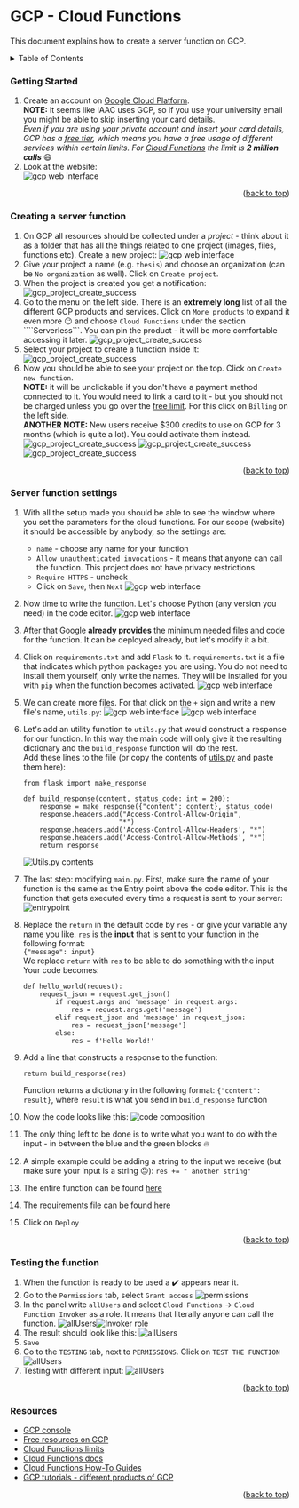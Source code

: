 # GCP - Cloud Functions

This document explains how to create a server function on GCP.

<!-- TABLE OF CONTENTS -->
<details>
  <summary>Table of Contents</summary>
  <ol>
    <li>
      <a href="#about">About</a>
    </li>
    <li>
      <a href="#getting-started">Getting Started</a>
        <li><a href="#prerequisites">Creating a server function</a></li>
        <li><a href="#settings">Server function settings
</a></li>
    </li>
    <li><a href="#testing">Testing the function</a></li>
    <li><a href="#resources">Resources</a></li>
  </ol>
</details>

### Getting Started

1. Create an account on [Google Cloud Platform](https://console.cloud.google.com/). \
**NOTE:** it seems like IAAC uses GCP, so if you use your university email you might be able to skip inserting your card details. \
*Even if you are using your private account and insert your card details, GCP has a [free tier](https://cloud.google.com/free), which means you have a free usage of different services within certain limits. For [Cloud Functions](https://cloud.google.com/free/docs/free-cloud-features#cloud-functions) the limit is **2 million calls*** :smile:
1. Look at the website:
\
![gcp web interface](.assets/gcp_ui.png)


<p align="right">(<a href="#readme-top">back to top</a>)</p>

### Creating a server function

1. On GCP all resources should be collected under a *project* - think about it as a folder that has all the things related to one project (images, files, functions etc). Create a new project:
![gcp web interface](.assets/gcp_new_project.png)
1. Give your project a name (e.g. ```thesis```) and choose an organization (can be ```No organization``` as well). Click on ```Create project```.
1. When the project is created you get a notification:
![gcp_project_create_success](.assets/gcp_successful_project.png)
1. Go to the menu on the left side. There is an **extremely long** list of all the different GCP products and services. Click on ```More products``` to expand it even more :no_mouth: and choose ```Cloud Functions``` under the section ````Serverless```. You can pin the product - it will be more comfortable accessing it later.
![gcp_project_create_success](.assets/cloud_functions_menu.png)
1. Select your project to create a function inside it:
![gcp_project_create_success](.assets/project_select_gcf.png)
1. Now you should be able to see your project on the top. Click on ```Create new function```. \
**NOTE:** it will be unclickable if you don't have a payment method connected to it. You would need to link a card to it - but you should not be charged unless you go over the [free limit](https://cloud.google.com/free). For this click on ```Billing``` on the left side. \
**ANOTHER NOTE:** New users receive $300 credits to use on GCP for 3 months (which is quite a lot). You could activate them instead. \
![gcp_project_create_success](.assets/create_gcf.png) 
![gcp_project_create_success](.assets/free_trial_activate.png) 
![gcp_project_create_success](.assets/billing.png)

<p align="right">(<a href="#readme-top">back to top</a>)</p>

### Server function settings

1. With all the setup made you should be able to see the window where you set the parameters for the cloud functions. For our scope (website) it should be accessible by anybody, so the settings are:
    * ```name``` - choose any name for your function
    * ```Àllow unauthenticated invocations``` - it means that anyone can call the function. This project does not have privacy restrictions.
    * ```Require HTTPS``` - uncheck 
    * Click on ```Save```, then ```Next```
![gcp web interface](.assets/function_settings.png)
1. Now time to write the function. Let's choose Python (any version you need) in the code editor.
![gcp web interface](.assets/gcf_language.png)
1. After that Google **already provides** the minimum needed files and code for the function. It can be deployed already, but let's modify it a bit.
1. Click on ```requirements.txt``` and add ```Flask``` to it. ```requirements.txt``` is a file that indicates which python packages you are using. You do not need to install them yourself, only write the names. They will be installed for you with ```pip``` when the function becomes activated.
![gcp web interface](.assets/requirements.png)
1. We can create more files. For that click on the ```+``` sign and write a new file's name, ```utils.py```:
![gcp web interface](.assets/create_new_file.png)
![gcp web interface](.assets/new_file_name.png)
1. Let's add an utility function to ```utils.py``` that would construct a response for our function. In this way the main code will only give it the resulting dictionary and the ```build_response``` function will do the rest.\
Add these lines to the file (or copy the contents of [utils.py](https://github.com/STASYA00/iaacCodeAndDeploy/blob/main/src/utils.py) and paste them here):
    ```
    from flask import make_response

    def build_response(content, status_code: int = 200):
        response = make_response({"content": content}, status_code)
        response.headers.add("Access-Control-Allow-Origin",
                            "*")
        response.headers.add('Access-Control-Allow-Headers', "*")
        response.headers.add('Access-Control-Allow-Methods', "*")
        return response
    ```
    ![Utils.py contents](.assets/utils_code.png)
1. The last step: modifying ```main.py```. First, make sure the name of your function is the same as the Entry point above the code editor. This is the function that gets executed every time a request is sent to your server:
![entrypoint](.assets/entry_point.png)
1. Replace the ```return``` in the default code by ```res``` - or give your variable any name you like. ```res``` is the **input** that is sent to your function in the following format: \
    ```{"message": input}``` \
We replace ```return``` with ```res``` to be able to do something with the input
    Your code becomes:
    ```
    def hello_world(request):
        request_json = request.get_json()
            if request.args and 'message' in request.args:
                res = request.args.get('message')
            elif request_json and 'message' in request_json:
                res = request_json['message']
            else:
                res = f'Hello World!'
    ```
1. Add a line that constructs a response to the function:
    ```
    return build_response(res)
    ```
    Function returns a dictionary in the following format:
    ```{"content": result}```, where ```result``` is what you send in ```build_response``` function

1. Now the code looks like this:
![code composition](./.assets/not_scary_code.png)

1. The only thing left to be done is to write what you want to do with the input - in between the blue and the green blocks :fire:

1. A simple example could be adding a string to the input we receive (but make sure your input is a string :neutral_face:): ```res += " another string"```

1. The entire function can be found [here](https://github.com/STASYA00/iaacCodeAndDeploy/blob/main/src/get_result.py)
1. The requirements file can be found [here](https://github.com/STASYA00/iaacCodeAndDeploy/blob/main/src/requirements.txt)

1. Click on ```Deploy```

<p align="right">(<a href="#readme-top">back to top</a>)</p>


### Testing the function

1. When the function is ready to be used a :heavy_check_mark: appears near it.
1. Go to the ```Permissions``` tab, select ```Grant access```
![permissions](./.assets/grant_access.png)
1. In the panel write ```allUsers``` and select ```Cloud Functions``` -> ```Cloud Function Invoker``` as a role. It means that literally anyone can call the function.
![allUsers](./.assets/allUsers.png)![Invoker role](./.assets/invoker.png)
1. The result should look like this:
![allUsers](./.assets/grant_access_final.png)
1. ```Save```
1. Go to the ```TESTING``` tab, next to ```PERMISSIONS```. Click on ```TEST THE FUNCTION```
![allUsers](./.assets/cloud_shell_test.png)
1. Testing with different input:
![allUsers](./.assets/concordia.png)

<p align="right">(<a href="#readme-top">back to top</a>)</p>

### Resources

* [GCP console](https://console.cloud.google.com)
* [Free resources on GCP](https://cloud.google.com/free)
* [Cloud Functions limits](https://cloud.google.com/free/docs/free-cloud-features#cloud-functions)
* [Cloud Functions docs](https://cloud.google.com/functions/docs)
*  [Cloud Functions How-To Guides](https://cloud.google.com/functions/docs/how-to)
* [GCP tutorials - different products of GCP](https://www.cloudskillsboost.google/journeys)

<p align="right">(<a href="#readme-top">back to top</a>)</p>
